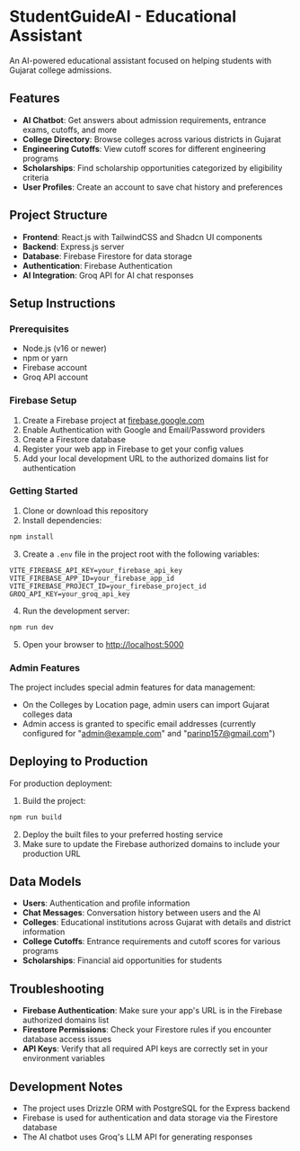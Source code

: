 # StudentGuideAI - Educational Assistant

An AI-powered educational assistant focused on helping students with Gujarat college admissions.

## Features

- **AI Chatbot**: Get answers about admission requirements, entrance exams, cutoffs, and more
- **College Directory**: Browse colleges across various districts in Gujarat
- **Engineering Cutoffs**: View cutoff scores for different engineering programs
- **Scholarships**: Find scholarship opportunities categorized by eligibility criteria
- **User Profiles**: Create an account to save chat history and preferences

## Project Structure

- **Frontend**: React.js with TailwindCSS and Shadcn UI components
- **Backend**: Express.js server
- **Database**: Firebase Firestore for data storage
- **Authentication**: Firebase Authentication
- **AI Integration**: Groq API for AI chat responses

## Setup Instructions

### Prerequisites

- Node.js (v16 or newer)
- npm or yarn
- Firebase account
- Groq API account

### Firebase Setup

1. Create a Firebase project at [firebase.google.com](https://console.firebase.google.com/)
2. Enable Authentication with Google and Email/Password providers
3. Create a Firestore database
4. Register your web app in Firebase to get your config values
5. Add your local development URL to the authorized domains list for authentication

### Getting Started

1. Clone or download this repository
2. Install dependencies:
```bash
npm install
```

3. Create a `.env` file in the project root with the following variables:
```
VITE_FIREBASE_API_KEY=your_firebase_api_key
VITE_FIREBASE_APP_ID=your_firebase_app_id
VITE_FIREBASE_PROJECT_ID=your_firebase_project_id
GROQ_API_KEY=your_groq_api_key
```

4. Run the development server:
```bash
npm run dev
```

5. Open your browser to [http://localhost:5000](http://localhost:5000)

### Admin Features

The project includes special admin features for data management:
- On the Colleges by Location page, admin users can import Gujarat colleges data
- Admin access is granted to specific email addresses (currently configured for "admin@example.com" and "parinp157@gmail.com")

## Deploying to Production

For production deployment:
1. Build the project:
```bash
npm run build
```

2. Deploy the built files to your preferred hosting service
3. Make sure to update the Firebase authorized domains to include your production URL

## Data Models

- **Users**: Authentication and profile information
- **Chat Messages**: Conversation history between users and the AI
- **Colleges**: Educational institutions across Gujarat with details and district information
- **College Cutoffs**: Entrance requirements and cutoff scores for various programs
- **Scholarships**: Financial aid opportunities for students

## Troubleshooting

- **Firebase Authentication**: Make sure your app's URL is in the Firebase authorized domains list
- **Firestore Permissions**: Check your Firestore rules if you encounter database access issues
- **API Keys**: Verify that all required API keys are correctly set in your environment variables

## Development Notes

- The project uses Drizzle ORM with PostgreSQL for the Express backend
- Firebase is used for authentication and data storage via the Firestore database
- The AI chatbot uses Groq's LLM API for generating responses